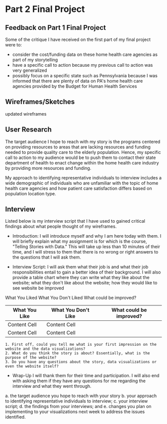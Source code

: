 # Part 2 Final Project

## Feedback on Part 1 Final Project
Some of the critique I have received on the first part of my final project were to:
* consider the cost/funding data on these home health care agencies as part of my storytelling
* have a specific call to action because my previous call to action was very generalized
* possibly focus on a specific state such as Pennsylvania because I was informed that there are plenty of data on PA's home health care agencies provided by the Budget for Human Health Services

## Wireframes/Sketches
updated wireframes

## User Research 
The target audience I hope to reach with my story is the programs centered on providing resources to areas that are lacking resources and funding needed to provide quality care to the elderly population. Hence, my specific call to action to my audience would be to push them to contact their state department of health to enact change within the home health care industry by providing more resources and funding. 

My approach to identifying representative individuals to interview includes a wide demographic of individuals who are unfamiliar with the topic of home health care agencies and how patient care satisfaction differs based on population location type. 

## Interview 
Listed below is my interview script that I have used to gained critical findings about what people thought of my wireframes. 
* Introduction:
I will introduce myself and why I am here today with them. I will briefly explain what my assignment is for which is the course, "Telling Stories with Data." This will take up less than 10 minutes of their time, and I will stress to them that there is no wrong or right answers to the questions that I will ask them. 

* Interview Script:
I will ask them what their job is and what their job responsibilities entail to gain a better idea of their background. I will also provide a table chart where they can write what they like about the website; what they don't like about the website; how they would like to see website be improved

What You Liked	What You Don't Liked	What could be improved?

| What You Like  | What You Don't Like | What could be improved? |
| -------------  | ------------------- | ----------------------- |
| Content Cell   | Content Cell        |                         |
| Content Cell   | Content Cell        |                         |

	1. First off, could you tell me what is your first impression on the website and the data visualizations?
	2. What do you think the story is about? Essentially, what is the purpose of the website?
	3. Do you have any questions about the story, data visualizations or even the website itself? 

* Wrap-Up
I will thank them for their time and participation. I will also end with asking them if they have any questions for me regarding the interview and what they went through.

a. the target audience you hope to reach with your story
b. your approach to identifying representative individuals to interview; 
c. your interview script; 
d. the findings from your interviews; and 
e. changes you plan on implementing to your visualizations next week to address the issues identified. 
